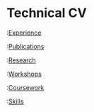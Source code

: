 # Technical CV

:[Experience](./blocks/experience_block.md)

:[Publications](./blocks/publications_block.md)

:[Research](./blocks/research_block.md)

:[Workshops](./blocks/workshops_block.md)

:[Coursework](./blocks/coursework_block.md)

:[Skills](./blocks/skills_block.md)



